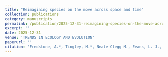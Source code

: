 ```yaml
---
title: "Reimagining species on the move across space and time"
collection: publications
category: manuscripts
permalink: /publication/2025-12-31-reimagining-species-on-the-move-across-space-and-time
excerpt: ''
date: 2025-12-31
venue: 'TRENDS IN ECOLOGY AND EVOLUTION'
paperurl: ''
citation: 'Fredstone, A.*, Tingley, M.*, Neate-Clegg M., Evans, L. J., .... Scheffers, B., (IN PRESS – TRENDS IN ECOLOGY AND EVOLUTION). Reimagining species on the move across space and time. Manuscript Available.'
---
```


